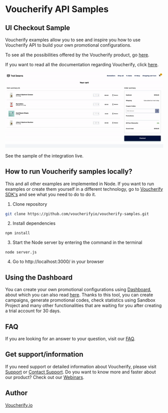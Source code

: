 # Voucherify API Samples
## UI Checkout Sample

Voucherify examples allow you to see and inspire you how to use Voucherify API to build your own promotional configurations.

To see all the possibilities offered by the Voucherify product, go [here](https://docs.voucherify.io/docs/checking-eligibility-for-coupons).

If you want to read all the documentation regarding Voucherify, click [here](https://docs.voucherify.io/docs).
<p align="center">
  <img src="https://github.com/voucherifyio/voucherify-samples/blob/first-sample/demo.gif" />
</p>


See the sample of the integration live.

## How to run Voucherify samples locally?

This and all other examples are implemented in Node. If you want to run examples or create them yourself in a different technology, go to [Voucherify SDK's](https://docs.voucherify.io/docs/sdks) and see what you need to do to do it.

1. Clone repository

```bash
git clone https://github.com/voucherifyio/voucherify-samples.git
```
2. Install dependencies
```
npm install
```
3. Start the Node server by entering the command in the terminal
```
node server.js
```
4. Go to http://localhost:3000/ in your browser


## Using the Dashboard
You can create your own promotional configurations using [Dashboard](https://app.voucherify.io/#/login), about which you can also read [here](https://docs.voucherify.io/docs/quickstart). Thanks to this tool, you can create campaigns, generate promotional codes, check statistics using Sandbox Project and many other functionalities that are waiting for you after creating a trial account for 30 days.


## FAQ
If you are looking for an answer to your question, visit our [FAQ](https://support.voucherify.io/category/383-faq).

## Get support/information
If you need support or detailed information about Voucherify, please visit [Support](https://support.voucherify.io/) or [Contact Support](https://www.voucherify.io/contact-support). Do you want to know more and faster about our product? Check out our [Webinars](https://www.voucherify.io/webinars).


## Author
[Voucherify.io]()
